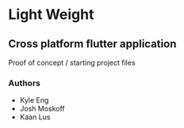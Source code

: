 # Light Weight

## Cross platform flutter application

Proof of concept / starting project files


### Authors

- Kyle Eng 
- Josh Moskoff
- Kaan Lus
